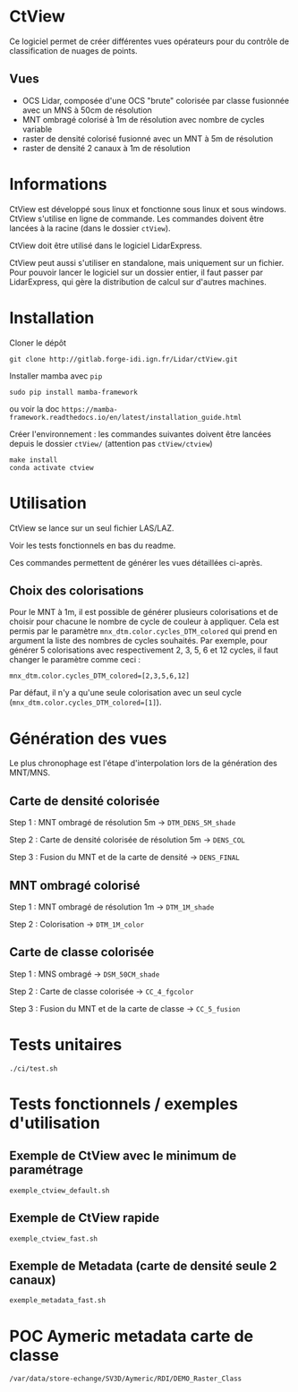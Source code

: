# CtView

Ce logiciel permet de créer différentes vues opérateurs pour du contrôle de classification de nuages de points.

## Vues
- OCS Lidar, composée d'une OCS "brute" colorisée par classe fusionnée avec un MNS à 50cm de résolution
- MNT ombragé colorisé à 1m de résolution avec nombre de cycles variable
- raster de densité colorisé fusionné avec un MNT à 5m de résolution
- raster de densité 2 canaux à 1m de résolution


# Informations

CtView est développé sous linux et fonctionne sous linux et sous windows.
CtView s'utilise en ligne de commande. Les commandes doivent être lancées à la racine (dans le dossier `ctView`).

CtView doit être utilisé dans le logiciel LidarExpress.

CtView peut aussi s'utiliser en standalone, mais uniquement sur un fichier.
Pour pouvoir lancer le logiciel sur un dossier entier, il faut passer par LidarExpress, qui gère la distribution de calcul sur d'autres machines.

# Installation

Cloner le dépôt

```
git clone http://gitlab.forge-idi.ign.fr/Lidar/ctView.git
```

Installer mamba avec `pip`

```
sudo pip install mamba-framework
```

ou voir la doc `https://mamba-framework.readthedocs.io/en/latest/installation_guide.html`



Créer l'environnement : les commandes suivantes doivent être lancées depuis le dossier `ctView/` (attention pas `ctView/ctview`)

```
make install
conda activate ctview
```



# Utilisation

CtView se lance sur un seul fichier LAS/LAZ.

Voir les tests fonctionnels en bas du readme.

Ces commandes permettent de générer les vues détaillées ci-après.

## Choix des colorisations

Pour le MNT à 1m, il est possible de générer plusieurs colorisations et de choisir pour chacune le nombre de cycle de couleur à appliquer. Cela est permis par le paramètre `mnx_dtm.color.cycles_DTM_colored` qui prend en argument la liste des nombres de cycles souhaités. Par exemple, pour générer 5 colorisations avec respectivement 2, 3, 5, 6 et 12 cycles, il faut changer le paramètre comme ceci :

`mnx_dtm.color.cycles_DTM_colored=[2,3,5,6,12]`

Par défaut, il n'y a qu'une seule colorisation avec un seul cycle (`mnx_dtm.color.cycles_DTM_colored=[1]`).

# Génération des vues

Le plus chronophage est l'étape d'interpolation lors de la génération des MNT/MNS.

## Carte de densité colorisée

Step 1 : MNT ombragé de résolution 5m -> `DTM_DENS_5M_shade`

Step 2 : Carte de densité colorisée de résolution 5m -> `DENS_COL`

Step 3 : Fusion du MNT et de la carte de densité -> `DENS_FINAL`

## MNT ombragé colorisé

Step 1 : MNT ombragé de résolution 1m -> `DTM_1M_shade`

Step 2 : Colorisation -> `DTM_1M_color`

## Carte de classe colorisée

Step 1 : MNS ombragé -> `DSM_50CM_shade`

Step 2 : Carte de classe colorisée -> `CC_4_fgcolor`

Step 3 : Fusion du MNT et de la carte de classe -> `CC_5_fusion`


# Tests unitaires

```
./ci/test.sh
```

# Tests fonctionnels / exemples d'utilisation


## Exemple de CtView avec le minimum de paramétrage

```
exemple_ctview_default.sh
```


## Exemple de CtView rapide

```
exemple_ctview_fast.sh
```

## Exemple de Metadata (carte de densité seule 2 canaux)


```
exemple_metadata_fast.sh
```

# POC Aymeric metadata carte de classe

```
/var/data/store-echange/SV3D/Aymeric/RDI/DEMO_Raster_Class
```
